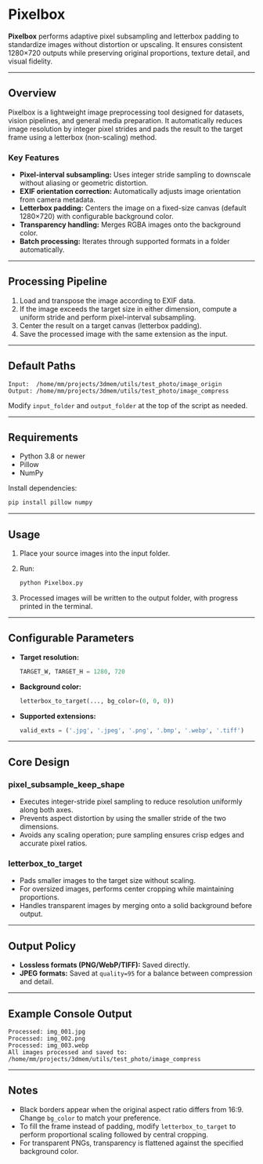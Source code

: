 # Pixelbox

**Pixelbox** performs adaptive pixel subsampling and letterbox padding to standardize images without distortion or upscaling.
It ensures consistent 1280×720 outputs while preserving original proportions, texture detail, and visual fidelity.

---

## Overview

Pixelbox is a lightweight image preprocessing tool designed for datasets, vision pipelines, and general media preparation.
It automatically reduces image resolution by integer pixel strides and pads the result to the target frame using a letterbox (non-scaling) method.

### Key Features

* **Pixel-interval subsampling:** Uses integer stride sampling to downscale without aliasing or geometric distortion.
* **EXIF orientation correction:** Automatically adjusts image orientation from camera metadata.
* **Letterbox padding:** Centers the image on a fixed-size canvas (default 1280×720) with configurable background color.
* **Transparency handling:** Merges RGBA images onto the background color.
* **Batch processing:** Iterates through supported formats in a folder automatically.

---

## Processing Pipeline

1. Load and transpose the image according to EXIF data.
2. If the image exceeds the target size in either dimension, compute a uniform stride and perform pixel-interval subsampling.
3. Center the result on a target canvas (letterbox padding).
4. Save the processed image with the same extension as the input.

---

## Default Paths

```text
Input:  /home/mm/projects/3dmem/utils/test_photo/image_origin
Output: /home/mm/projects/3dmem/utils/test_photo/image_compress
```

Modify `input_folder` and `output_folder` at the top of the script as needed.

---

## Requirements

* Python 3.8 or newer
* Pillow
* NumPy

Install dependencies:

```bash
pip install pillow numpy
```

---

## Usage

1. Place your source images into the input folder.
2. Run:

   ```bash
   python Pixelbox.py
   ```
3. Processed images will be written to the output folder, with progress printed in the terminal.

---

## Configurable Parameters

* **Target resolution:**

  ```python
  TARGET_W, TARGET_H = 1280, 720
  ```
* **Background color:**

  ```python
  letterbox_to_target(..., bg_color=(0, 0, 0))
  ```
* **Supported extensions:**

  ```python
  valid_exts = ('.jpg', '.jpeg', '.png', '.bmp', '.webp', '.tiff')
  ```

---

## Core Design

### pixel_subsample_keep_shape

* Executes integer-stride pixel sampling to reduce resolution uniformly along both axes.
* Prevents aspect distortion by using the smaller stride of the two dimensions.
* Avoids any scaling operation; pure sampling ensures crisp edges and accurate pixel ratios.

### letterbox_to_target

* Pads smaller images to the target size without scaling.
* For oversized images, performs center cropping while maintaining proportions.
* Handles transparent images by merging onto a solid background before output.

---

## Output Policy

* **Lossless formats (PNG/WebP/TIFF):** Saved directly.
* **JPEG formats:** Saved at `quality=95` for a balance between compression and detail.

---

## Example Console Output

```text
Processed: img_001.jpg
Processed: img_002.png
Processed: img_003.webp
All images processed and saved to: /home/mm/projects/3dmem/utils/test_photo/image_compress
```

---

## Notes

* Black borders appear when the original aspect ratio differs from 16:9. Change `bg_color` to match your preference.
* To fill the frame instead of padding, modify `letterbox_to_target` to perform proportional scaling followed by central cropping.
* For transparent PNGs, transparency is flattened against the specified background color.

